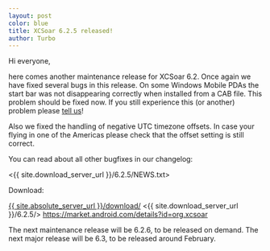 ```yaml
---
layout: post
color: blue
title: XCSoar 6.2.5 released!
author: Turbo
---
```

Hi everyone,

here comes another maintenance release for XCSoar 6.2. Once again we have
fixed several bugs in this release. On some Windows Mobile PDAs the
start bar was not disappearing correctly when installed from a CAB file. This
problem should be fixed now. If you still experience this (or another) problem
please [tell us](/develop/new_ticket.html)!

Also we fixed the handling of negative UTC timezone offsets. In case your
flying in one of the Americas please check that the offset setting is still
correct.

You can read about all other bugfixes in our changelog:

 <{{ site.download_server_url }}/6.2.5/NEWS.txt>

Download:

 [{{ site.absolute_server_url }}/download/](/download/)
 <{{ site.download_server_url }}/6.2.5/>
 <https://market.android.com/details?id=org.xcsoar>

The next maintenance release will be 6.2.6, to be released on demand.
The next major release will be 6.3, to be released around February.
